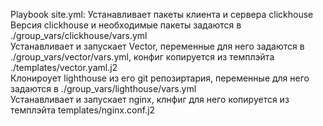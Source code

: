 Playbook site.yml:
Устанавливает пакеты клиента и сервера clickhouse  
Версия clickhouse и необходимые пакеты задаются в ./group_vars/clickhouse/vars.yml  
Устанавливает и запускает Vector, переменные для него задаются в ./group_vars/vector/vars.yml, конфиг копируется из темплэйта ./templates/vector.yaml.j2  
Клонироует lighthouse из его git репозиртария, переменные для него задаются в ./group_vars/lighthouse/vars.yml  
Устанавливает и запускает nginx, клнфиг для него копируется из темплэйта templates/nginx.conf.j2  



